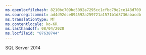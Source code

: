 ```yaml
---
ms.openlocfilehash: 8210bc709bc5092a7295cc1cfbc79e2ce148d709
ms.sourcegitcommit: ad4d92dce894592a259721a1571b1d8736abacdb
ms.translationtype: MT
ms.contentlocale: ko-KR
ms.lasthandoff: 08/04/2020
ms.locfileid: "87638744"
---
```

SQL Server 2014
